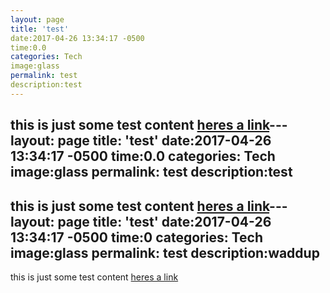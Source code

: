 ```yaml
---
layout: page
title: 'test'
date:2017-04-26 13:34:17 -0500
time:0.0
categories: Tech
image:glass
permalink: test
description:test
---
```

this is just some test content [heres a link](www.google.com)---
layout: page
title: 'test'
date:2017-04-26 13:34:17 -0500
time:0.0
categories: Tech
image:glass
permalink: test
description:test
---
this is just some test content [heres a link](www.google.com)---
layout: page
title: 'test'
date:2017-04-26 13:34:17 -0500
time:0
categories: Tech
image:glass
permalink: test
description:waddup
---
this is just some test content [heres a link](www.google.com)